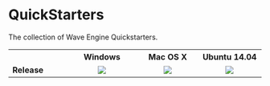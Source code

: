 # QuickStarters
The collection of Wave Engine Quickstarters.

<table>
  <tr>
    <th width="9%" />
    <th width="13%">Windows</th>
    <th width="13%">Mac OS X</th>
    <th width="13%">Ubuntu 14.04</th>
  </tr>
  <tr>
    <td><b>Release</b></td>
    <td align="center">
	  <a href="http://teamcity-win8.cloudapp.net/viewType.html?buildTypeId=WaveEngine_Nightlys_WindowsQuickstarters&guest=1">
		<img src="http://teamcity-win8.cloudapp.net/app/rest/builds/buildType:(id:WaveEngine_Nightlys_WindowsQuickstarters)/statusIcon"/>
	  </a>
    </td>
	<td align="center">
	  <a href="http://teamcity-win8.cloudapp.net/viewType.html?buildTypeId=WaveEngine_Nightlys_LinuxQuickstarters&guest=1">
		<img src="http://teamcity-win8.cloudapp.net/app/rest/builds/buildType:(id:WaveEngine_Nightlys_LinuxQuickstarters)/statusIcon"/>
	  </a>
    </td>
	<td align="center">
	  <a href="http://teamcity-win8.cloudapp.net/viewType.html?buildTypeId=WaveEngine_Nightlys_MacQuickstarters&guest=1">
		<img src="http://teamcity-win8.cloudapp.net/app/rest/builds/buildType:(id:WaveEngine_Nightlys_MacQuickstarters)/statusIcon"/>
	  </a>
    </td>
   </tr>
</table>

